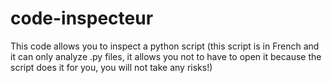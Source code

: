 # code-inspecteur
This code allows you to inspect a python script (this script is in French and it can only analyze .py files, it allows you not to have to open it because the script does it for you, you will not take any risks!)

